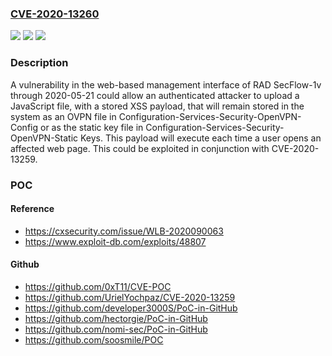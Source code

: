 ### [CVE-2020-13260](https://cve.mitre.org/cgi-bin/cvename.cgi?name=CVE-2020-13260)
![](https://img.shields.io/static/v1?label=Product&message=n%2Fa&color=blue)
![](https://img.shields.io/static/v1?label=Version&message=n%2Fa&color=blue)
![](https://img.shields.io/static/v1?label=Vulnerability&message=n%2Fa&color=brighgreen)

### Description

A vulnerability in the web-based management interface of RAD SecFlow-1v through 2020-05-21 could allow an authenticated attacker to upload a JavaScript file, with a stored XSS payload, that will remain stored in the system as an OVPN file in Configuration-Services-Security-OpenVPN-Config or as the static key file in Configuration-Services-Security-OpenVPN-Static Keys. This payload will execute each time a user opens an affected web page. This could be exploited in conjunction with CVE-2020-13259.

### POC

#### Reference
- https://cxsecurity.com/issue/WLB-2020090063
- https://www.exploit-db.com/exploits/48807

#### Github
- https://github.com/0xT11/CVE-POC
- https://github.com/UrielYochpaz/CVE-2020-13259
- https://github.com/developer3000S/PoC-in-GitHub
- https://github.com/hectorgie/PoC-in-GitHub
- https://github.com/nomi-sec/PoC-in-GitHub
- https://github.com/soosmile/POC

